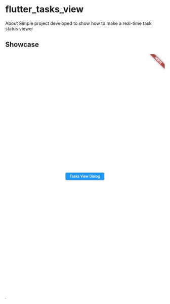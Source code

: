 # flutter_tasks_view

About
Simple project developed to show how to make a real-time task status viewer

## Showcase

![GIF](https://raw.githubusercontent.com/Hakitsyu/flutter_tasks_view/master/flutter_tasks_view.gif)